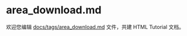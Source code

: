 area_download.md
===

欢迎您编辑 <a target="__blank" href="https://github.com/jaywcjlove/html-tutorial/blob/master/docs/tags/area_download.md">docs/tags/area_download.md</a> 文件，共建 HTML Tutorial 文档。